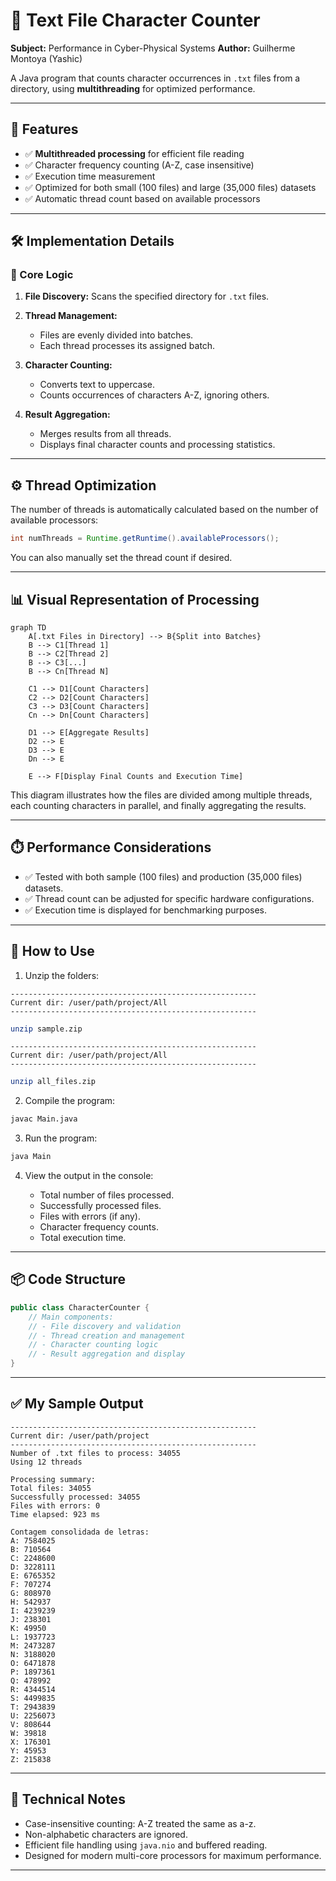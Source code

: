 # 📝 Text File Character Counter

**Subject:** Performance in Cyber-Physical Systems
**Author:** Guilherme Montoya (Yashic)

A Java program that counts character occurrences in `.txt` files from a directory, using **multithreading** for optimized performance.

---

## 🚀 Features

* ✅ **Multithreaded processing** for efficient file reading
* ✅ Character frequency counting (A-Z, case insensitive)
* ✅ Execution time measurement
* ✅ Optimized for both small (100 files) and large (35,000 files) datasets
* ✅ Automatic thread count based on available processors

---

## 🛠️ Implementation Details

### 📂 Core Logic

1. **File Discovery:**
   Scans the specified directory for `.txt` files.

2. **Thread Management:**

   * Files are evenly divided into batches.
   * Each thread processes its assigned batch.

3. **Character Counting:**

   * Converts text to uppercase.
   * Counts occurrences of characters A-Z, ignoring others.

4. **Result Aggregation:**

   * Merges results from all threads.
   * Displays final character counts and processing statistics.

---

## ⚙️ Thread Optimization

The number of threads is automatically calculated based on the number of available processors:

```java
int numThreads = Runtime.getRuntime().availableProcessors();
```

You can also manually set the thread count if desired.

---

## 📊 Visual Representation of Processing

```mermaid
graph TD
    A[.txt Files in Directory] --> B{Split into Batches}
    B --> C1[Thread 1]
    B --> C2[Thread 2]
    B --> C3[...]
    B --> Cn[Thread N]
    
    C1 --> D1[Count Characters]
    C2 --> D2[Count Characters]
    C3 --> D3[Count Characters]
    Cn --> Dn[Count Characters]

    D1 --> E[Aggregate Results]
    D2 --> E
    D3 --> E
    Dn --> E

    E --> F[Display Final Counts and Execution Time]
```

This diagram illustrates how the files are divided among multiple threads, each counting characters in parallel, and finally aggregating the results.

---

## ⏱️ Performance Considerations

* ✅ Tested with both sample (100 files) and production (35,000 files) datasets.
* ✅ Thread count can be adjusted for specific hardware configurations.
* ✅ Execution time is displayed for benchmarking purposes.

---

## 🏁 How to Use

1. Unzip the folders:
```
-------------------------------------------------------
Current dir: /user/path/project/All
-------------------------------------------------------
```
```bash
unzip sample.zip
```
```
-------------------------------------------------------
Current dir: /user/path/project/All
-------------------------------------------------------
```
```bash
unzip all_files.zip
```

2. Compile the program:
```bash
javac Main.java
```

3. Run the program:
```bash
java Main
```

4. View the output in the console:

   * Total number of files processed.
   * Successfully processed files.
   * Files with errors (if any).
   * Character frequency counts.
   * Total execution time.

---

## 📦 Code Structure

```java
public class CharacterCounter {
    // Main components:
    // - File discovery and validation
    // - Thread creation and management
    // - Character counting logic
    // - Result aggregation and display
}
```

---

## ✅ My Sample Output

```
-------------------------------------------------------
Current dir: /user/path/project
-------------------------------------------------------
Number of .txt files to process: 34055
Using 12 threads

Processing summary:
Total files: 34055
Successfully processed: 34055
Files with errors: 0
Time elapsed: 923 ms

Contagem consolidada de letras:
A: 7584025
B: 710564
C: 2248600
D: 3228111
E: 6765352
F: 707274
G: 808970
H: 542937
I: 4239239
J: 238301
K: 49950
L: 1937723
M: 2473287
N: 3188020
O: 6471878
P: 1897361
Q: 478992
R: 4344514
S: 4499835
T: 2943839
U: 2256073
V: 808644
W: 39818
X: 176301
Y: 45953
Z: 215838
```

---

## 🔧 Technical Notes

* Case-insensitive counting: A-Z treated the same as a-z.
* Non-alphabetic characters are ignored.
* Efficient file handling using `java.nio` and buffered reading.
* Designed for modern multi-core processors for maximum performance.

---